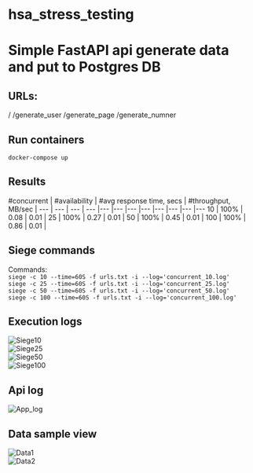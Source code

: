 # hsa_stress_testing

# Simple FastAPI api generate data and put to Postgres DB
## URLs:
/
/generate_user
/generate_page
/generate_numner

## Run containers
```docker-compose up```  

## Results
#concurrent | #availability | #avg response time, secs | #throughput, MB/sec |
--- | --- | --- | --- |--- |--- |--- |--- |--- |--- |--- |---
10 | 100% | 0.08 | 0.01 |
25 | 100% | 0.27 | 0.01 |
50 | 100% | 0.45 | 0.01 |
100 | 100% | 0.86 | 0.01 |


## Siege commands
Commands:  
```siege -c 10 --time=60S -f urls.txt -i --log='concurrent_10.log'```  
```siege -c 25 --time=60S -f urls.txt -i --log='concurrent_25.log'```  
```siege -c 50 --time=60S -f urls.txt -i --log='concurrent_50.log'```  
```siege -c 100 --time=60S -f urls.txt -i --log='concurrent_100.log'```  

## Execution logs
![Siege10](https://user-images.githubusercontent.com/52753625/188263335-531abbeb-d967-4962-9f50-9e89c2b1a822.PNG)  
![Siege25](https://user-images.githubusercontent.com/52753625/188263337-de86c33f-3ad1-4ebf-8f5c-54a087a516cb.PNG)  
![Siege50](https://user-images.githubusercontent.com/52753625/188263340-8804e7bc-a89b-456e-94d0-68f2bf566876.PNG)  
![Siege100](https://user-images.githubusercontent.com/52753625/188263341-647d28a4-802b-4784-bf68-a2bf25d1dbf2.PNG)  

## Api log
![App_log](https://user-images.githubusercontent.com/52753625/188263565-38f059f5-2a1f-4b7a-ac76-336c75f255a6.PNG)  

## Data sample view
![Data1](https://user-images.githubusercontent.com/52753625/188263572-165c7edf-8b50-473d-bff9-b8f64ee883ff.PNG)  
![Data2](https://user-images.githubusercontent.com/52753625/188263575-65c40ed5-9bc7-4dc3-a87d-13ad12d722b3.PNG)  
